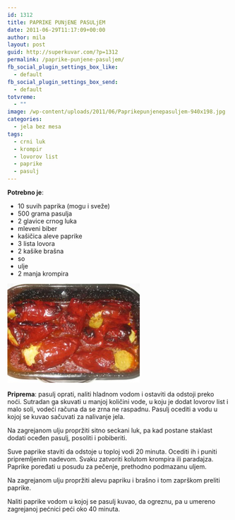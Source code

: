 ```yaml
---
id: 1312
title: PAPRIKE PUNjENE PASULjEM
date: 2011-06-29T11:17:09+00:00
author: mila
layout: post
guid: http://superkuvar.com/?p=1312
permalink: /paprike-punjene-pasuljem/
fb_social_plugin_settings_box_like:
  - default
fb_social_plugin_settings_box_send:
  - default
totvreme:
  - ""
image: /wp-content/uploads/2011/06/Paprikepunjenepasuljem-940x198.jpg
categories:
  - jela bez mesa
tags:
  - crni luk
  - krompir
  - lovorov list
  - paprike
  - pasulj
---
```

**Potrebno je**:

  * 10 suvih paprika (mogu i sveže)
  * 500 grama pasulja
  * 2 glavice crnog luka
  * mleveni biber
  * kašičica aleve paprike
  * 3 lista lovora
  * 2 kašike brašna
  * so
  * ulje
  * 2 manja krompira

<img class="alignnone size-medium wp-image-5022" src="/wp-content/uploads/2011/06/Paprikepunjenepasuljem-300x225.jpg" alt="Paprikepunjenepasuljem" width="300" height="225" /> 

**Priprema**: pasulj oprati, naliti hladnom vodom i ostaviti da odstoji preko noći. Sutradan ga skuvati u manjoj količini vode, u koju je dodat lovorov list i malo soli, vodeći računa da se zrna ne raspadnu. Pasulj ocediti a vodu u kojoj se kuvao sačuvati za nalivanje jela.

Na zagrejanom ulju propržiti  sitno seckani luk, pa kad postane staklast dodati oceđen pasulj, posoliti i pobiberiti.

Suve paprike staviti da odstoje u toploj vodi 20 minuta. Ocediti ih i puniti pripremljenim nadevom. Svaku zatvoriti kolutom  krompira ili paradajza. Paprike poređati u posudu za pečenje, prethodno podmazanu uljem.

Na zagrejanom ulju propržiti alevu papriku i brašno i tom zaprškom preliti paprike.

Naliti paprike vodom u kojoj se pasulj kuvao, da ogreznu, pa u umereno zagrejanoj pećnici peći oko 40 minuta.